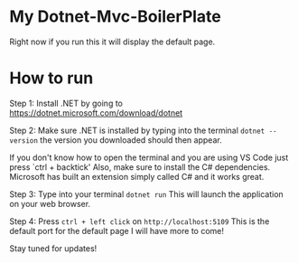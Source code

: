 # My Dotnet-Mvc-BoilerPlate

Right now if you run this it will display the default page.

# How to run

Step 1: Install .NET by going to https://dotnet.microsoft.com/download/dotnet

Step 2: Make sure .NET is installed by typing into the terminal `dotnet --version` the version you downloaded should then appear.

If you don't know how to open the terminal and you are using VS Code just press `ctrl + backtick'  Also, make sure to install the C# dependencies. Microsoft has built an extension simply called C# and it works great.

Step 3: Type into your terminal `dotnet run` This will launch the application on your web browser.

Step 4: Press `ctrl + left click` on `http://localhost:5109` This is the default port for the default page I will have more to come!

Stay tuned for updates!